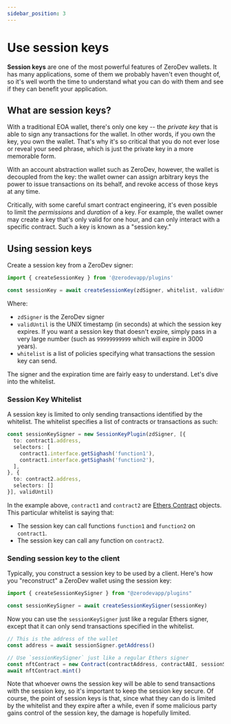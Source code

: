 ```yaml
---
sidebar_position: 3
---
```


# Use session keys

**Session keys** are one of the most powerful features of ZeroDev wallets.  It has many applications, some of them we probably haven't even thought of, so it's well worth the time to understand what you can do with them and see if they can benefit your application.

## What are session keys?

With a traditional EOA wallet, there's only one key -- the *private key* that is able to sign any transactions for the wallet.  In other words, if you own the key, you own the wallet.  That's why it's so critical that you do not ever lose or reveal your seed phrase, which is just the private key in a more memorable form.

With an account abstraction wallet such as ZeroDev, however, the wallet is decoupled from the key: the wallet owner can assign arbitrary keys the power to issue transactions on its behalf, and revoke access of those keys at any time.

Critically, with some careful smart contract engineering, it's even possible to limit the *permissions* and *duration* of a key.  For example, the wallet owner may create a key that's only valid for one hour, and can only interact with a specific contract.  Such a key is known as a "session key."

## Using session keys

Create a session key from a ZeroDev signer:

```typescript
import { createSessionKey } from '@zerodevapp/plugins'

const sessionKey = await createSessionKey(zdSigner, whitelist, validUntil)
```

Where:

- `zdSigner` is the ZeroDev signer
- `validUntil` is the UNIX timestamp (in seconds) at which the session key expires.  If you want a session key that doesn't expire, simply pass in a very large number (such as `99999999999` which will expire in 3000 years).
- `whitelist` is a list of policies specifying what transactions the session key can send.

The signer and the expiration time are fairly easy to understand.  Let's dive into the whitelist.

### Session Key Whitelist

A session key is limited to only sending transactions identified by the whitelist.  The whitelist specifies a list of contracts or transactions as such:

```typescript
const sessionKeySigner = new SessionKeyPlugin(zdSigner, [{
  to: contract1.address,
  selectors: [
    contract1.interface.getSighash('function1'),
    contract1.interface.getSighash('function2'),
  ],
}, {
  to: contract2.address,
  selectors: []
}], validUntil)
```

In the example above, `contract1` and `contract2` are [Ethers Contract](https://docs.ethers.org/v5/api/contract/contract/) objects.  This particular whitelist is saying that:

- The session key can call functions `function1` and `function2` on `contract1`.
- The session key can call any function on `contract2`.

### Sending session key to the client

Typically, you construct a session key to be used by a client.  Here's how you "reconstruct" a ZeroDev wallet using the session key:

```typescript
import { createSessionKeySigner } from "@zerodevapp/plugins"

const sessionKeySigner = await createSessionKeySigner(sessionKey)
```

Now you can use the `sessionKeySigner` just like a regular Ethers signer, except that it can only send transactions specified in the whitelist.

```typescript
// This is the address of the wallet
const address = await sessionSigner.getAddress()

// Use `sessionKeySigner` just like a regular Ethers signer
const nftContract = new Contract(contractAddress, contractABI, sessionSigner)
await nftContract.mint()
```

Note that whoever owns the session key will be able to send transactions with the session key, so it's important to keep the session key secure.  Of course, the point of session keys is that, since what they can do is limited by the whitelist and they expire after a while, even if some malicious party gains control of the session key, the damage is hopefully limited.